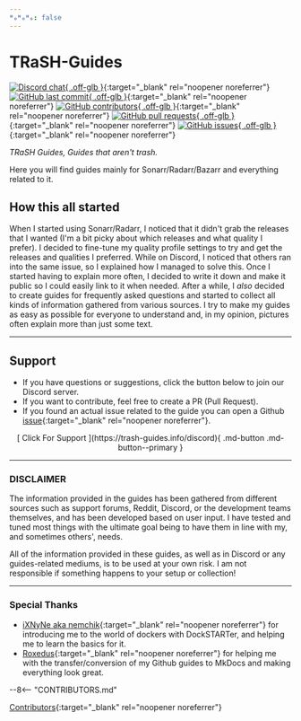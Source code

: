 ```yaml
---
ᴴₒᴴₒᴴₒ: false
---
```


# TRaSH-Guides

[![Discord chat](https://trash-guides.info/assets/discord.png){ .off-glb }](https://trash-guides.info/discord){:target="\_blank" rel="noopener noreferrer"}
[![GitHub last commit](https://img.shields.io/github/last-commit/TRaSH-Guides/Guides?color=4051B5&label=Last%20Update&style=flat-square){ .off-glb }](https://github.com/TRaSH-Guides/Guides/commits/master){:target="\_blank" rel="noopener noreferrer"}
[![GitHub contributors](https://img.shields.io/github/contributors/TRaSH-Guides/Guides?color=4051B5&style=flat-square){ .off-glb }](https://github.com/TRaSH-Guides/Guides/graphs/contributors){:target="\_blank" rel="noopener noreferrer"}
[![GitHub pull requests](https://img.shields.io/github/issues-pr/TRaSH-Guides/Guides?color=4051B5&style=flat-square){ .off-glb }](https://github.com/TRaSH-Guides/Guides/pulls){:target="\_blank" rel="noopener noreferrer"}
[![GitHub issues](https://img.shields.io/github/issues/TRaSH-Guides/Guides?color=4051B5&style=flat-square){ .off-glb }](https://github.com/TRaSH-Guides/Guides/issues){:target="\_blank" rel="noopener noreferrer"}

_TRaSH Guides, Guides that aren't trash._

Here you will find guides mainly for Sonarr/Radarr/Bazarr and everything related to it.

## How this all started

When I started using Sonarr/Radarr, I noticed that it didn't grab the releases that I wanted (I'm a bit picky about which releases and what quality I prefer).
I decided to fine-tune my quality profile settings to try and get the releases and qualities I preferred. While on Discord, I noticed that others ran into the same issue, so I explained how I managed to solve this. Once I started having to explain more often, I decided to write it down and make it public so I could easily link to it when needed.
After a while, I _also_ decided to create guides for frequently asked questions and started to collect all kinds of information gathered from various sources.
I try to make my guides as easy as possible for everyone to understand and, in my opinion, pictures often explain more than just some text.

---

## Support

- If you have questions or suggestions, click the button below to join our Discord server.
- If you want to contribute, feel free to create a PR (Pull Request).
- If you found an actual issue related to the guide you can open a Github [issue](https://github.com/TRaSH-Guides/Guides/issues){:target="\_blank" rel="noopener noreferrer"}.

<center>[ Click For Support ](https://trash-guides.info/discord){ .md-button .md-button--primary }</center>

---

### DISCLAIMER

The information provided in the guides has been gathered from different sources such as support forums, Reddit, Discord, or the development teams themselves, and has been developed based on user input.
I have tested and tuned most things with the ultimate goal being to have them in line with my, and sometimes others', needs.

All of the information provided in these guides, as well as in Discord or any guides-related mediums, is to be used at your own risk. I am not responsible if something happens to your setup or collection!

---

### Special Thanks

- [iXNyNe aka nemchik](https://github.com/nemchik){:target="_blank" rel="noopener noreferrer"} for introducing me to the world of dockers with DockSTARTer, and helping me to learn the basics for it.
- [Roxedus](https://github.com/Roxedus){:target="_blank" rel="noopener noreferrer"} for helping me with the transfer/conversion of my Github guides to MkDocs and making everything look great.

--8<-- "CONTRIBUTORS.md"

[Contributors](https://github.com/TRaSH-Guides/Guides/graphs/contributors){:target="_blank" rel="noopener noreferrer"}
